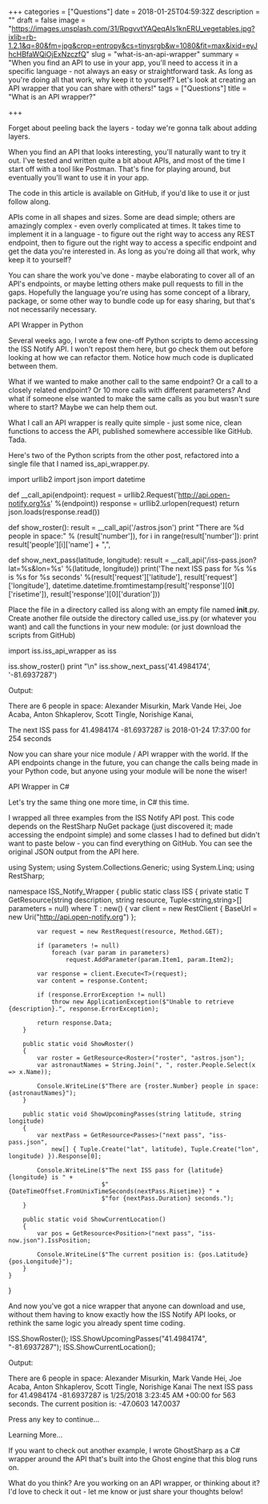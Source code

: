 +++
categories = ["Questions"]
date = 2018-01-25T04:59:32Z
description = ""
draft = false
image = "https://images.unsplash.com/31/RpgvvtYAQeqAIs1knERU_vegetables.jpg?ixlib=rb-1.2.1&q=80&fm=jpg&crop=entropy&cs=tinysrgb&w=1080&fit=max&ixid=eyJhcHBfaWQiOjExNzczfQ"
slug = "what-is-an-api-wrapper"
summary = "When you find an API to use in your app, you'll need to access it in a specific language - not always an easy or straightforward task. As long as you're doing all that work, why keep it to yourself? Let's look at creating an API wrapper that you can share with others!"
tags = ["Questions"]
title = "What is an API wrapper?"

+++


Forget about peeling back the layers - today we're gonna talk about adding layers.

When you find an API that looks interesting, you'll naturally want to try it out. I've tested and written quite a bit about APIs, and most of the time I start off with a tool like Postman. That's fine for playing around, but eventually you'll want to use it in your app.



The code in this article is available on GitHub, if you'd like to use it or just follow along.



APIs come in all shapes and sizes. Some are dead simple; others are amazingly complex - even overly complicated at times. It takes time to implement it in a language - to figure out the right way to access any REST endpoint, then to figure out the right way to access a specific endpoint and get the data you're interested in. As long as you're doing all that work, why keep it to yourself?

You can share the work you've done - maybe elaborating to cover all of an API's endpoints, or maybe letting others make pull requests to fill in the gaps. Hopefully the language you're using has some concept of a library, package, or some other way to bundle code up for easy sharing, but that's not necessarily necessary.


API Wrapper in Python

Several weeks ago, I wrote a few one-off Python scripts to demo accessing the ISS Notify API. I won't repost them here, but go check them out before looking at how we can refactor them. Notice how much code is duplicated between them.

What if we wanted to make another call to the same endpoint? Or a call to a closely related endpoint? Or 10 more calls with different parameters? And what if someone else wanted to make the same calls as you but wasn't sure where to start? Maybe we can help them out.

What I call an API wrapper is really quite simple - just some nice, clean functions to access the API, published somewhere accessible like GitHub. Tada.

Here's two of the Python scripts from the other post, refactored into a single file that I named iss_api_wrapper.py.

import urllib2
import json
import datetime

def __call_api(endpoint):
    request = urllib2.Request('http://api.open-notify.org%s' %(endpoint))
    response = urllib2.urlopen(request)
    return json.loads(response.read())

def show_roster():
    result = __call_api('/astros.json')
    print "There are %d people in space:" % (result['number']),
    for i in range(result['number']):
        print result['people'][i]['name'] + ",",

def show_next_pass(latitude, longitude):
    result = __call_api('/iss-pass.json?lat=%s&lon=%s' %(latitude, longitude))
    print('The next ISS pass for %s %s is %s for %s seconds'
          %(result['request']['latitude'],
            result['request']['longitude'],
            datetime.datetime.fromtimestamp(result['response'][0]['risetime']),
            result['response'][0]['duration']))



Place the file in a directory called iss along with an empty file named __init__.py. Create another file outside the directory called use_iss.py (or whatever you want) and call the functions in your new module: (or just download the scripts from GitHub)

import iss.iss_api_wrapper as iss

iss.show_roster()
print "\n"
iss.show_next_pass('41.4984174', '-81.6937287')


Output:

There are 6 people in space: Alexander Misurkin, Mark Vande Hei, Joe Acaba, Anton Shkaplerov, Scott Tingle, Norishige Kanai,

The next ISS pass for 41.4984174 -81.6937287 is 2018-01-24 17:37:00 for 254 seconds

Now you can share your nice module / API wrapper with the world. If the API endpoints change in the future, you can change the calls being made in your Python code, but anyone using your module will be none the wiser!


API Wrapper in C#

Let's try the same thing one more time, in C# this time.

I wrapped all three examples from the ISS Notify API post. This code depends on the RestSharp NuGet package (just discovered it; made accessing the endpoint simple) and some classes I had to defined but didn't want to paste below - you can find everything on GitHub. You can see the original JSON output from the API here.

using System;
using System.Collections.Generic;
using System.Linq;
using RestSharp;

namespace ISS_Notify_Wrapper
{
    public static class ISS
    {
        private static T GetResource<T>(string description, string resource, Tuple<string,string>[] parameters = null) where T : new()
        {
            var client = new RestClient { BaseUrl = new Uri("http://api.open-notify.org") };

            var request = new RestRequest(resource, Method.GET);

            if (parameters != null)
                foreach (var param in parameters)
                    request.AddParameter(param.Item1, param.Item2);

            var response = client.Execute<T>(request);
            var content = response.Content;

            if (response.ErrorException != null)
                throw new ApplicationException($"Unable to retrieve {description}.", response.ErrorException);

            return response.Data;
        }

        public static void ShowRoster()
        {
            var roster = GetResource<Roster>("roster", "astros.json");
            var astronautNames = String.Join(", ", roster.People.Select(x => x.Name));
          
            Console.WriteLine($"There are {roster.Number} people in space: {astronautNames}");
        }

        public static void ShowUpcomingPasses(string latitude, string longitude)
        {
            var nextPass = GetResource<Passes>("next pass", "iss-pass.json",
                new[] { Tuple.Create("lat", latitude), Tuple.Create("lon", longitude) }).Response[0];

            Console.WriteLine($"The next ISS pass for {latitude} {longitude} is " +
                              $"{DateTimeOffset.FromUnixTimeSeconds(nextPass.Risetime)} " +
                              $"for {nextPass.Duration} seconds.");
        }

        public static void ShowCurrentLocation()
        {
            var pos = GetResource<Position>("next pass", "iss-now.json").IssPosition;

            Console.WriteLine($"The current position is: {pos.Latitude} {pos.Longitude}");
        }
    }
}


And now you've got a nice wrapper that anyone can download and use, without them having to know exactly how the ISS Notify API looks, or rethink the same logic you already spent time coding.

ISS.ShowRoster();
ISS.ShowUpcomingPasses("41.4984174", "-81.6937287");
ISS.ShowCurrentLocation();


Output:

There are 6 people in space: Alexander Misurkin, Mark Vande Hei, Joe Acaba, Anton Shkaplerov, Scott Tingle, Norishige Kanai
The next ISS pass for 41.4984174 -81.6937287 is 1/25/2018 3:23:45 AM +00:00 for 563 seconds.
The current position is: -47.0603 147.0037

Press any key to continue...


Learning More...

If you want to check out another example, I wrote GhostSharp as a C# wrapper around the API that's built into the Ghost engine that this blog runs on.

What do you think? Are you working on an API wrapper, or thinking about it? I'd love to check it out - let me know or just share your thoughts below!